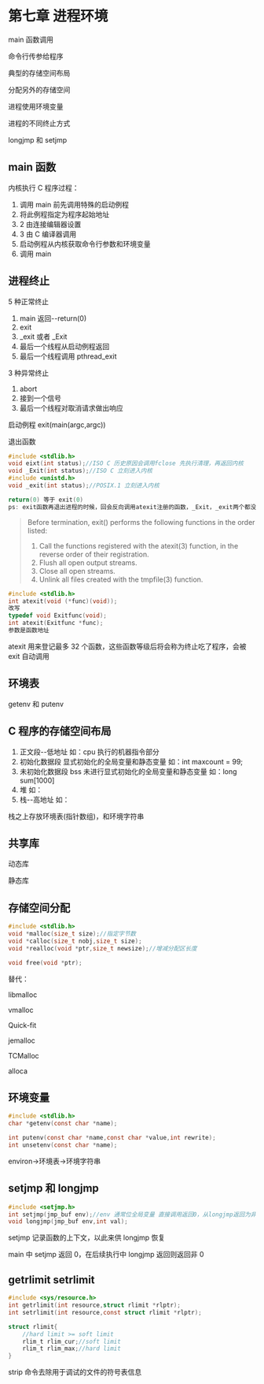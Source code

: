 # 第七章 进程环境

main 函数调用

命令行传参给程序

典型的存储空间布局

分配另外的存储空间

进程使用环境变量

进程的不同终止方式

longjmp 和 setjmp

## main 函数

内核执行 C 程序过程：

1. 调用 main 前先调用特殊的启动例程
2. 将此例程指定为程序起始地址
3. 2 由连接编辑器设置
4. 3 由 C 编译器调用
5. 启动例程从内核获取命令行参数和环境变量
6. 调用 main

## 进程终止

5 种正常终止

1. main 返回--return(0)
2. exit
3. \_exit 或者 \_Exit
4. 最后一个线程从启动例程返回
5. 最后一个线程调用 pthread_exit

3 种异常终止

1. abort
2. 接到一个信号
3. 最后一个线程对取消请求做出响应

启动例程 exit(main(argc,argc))

退出函数

```c
#include <stdlib.h>
void eixt(int status);//ISO C 历史原因会调用fclose 先执行清理，再返回内核
void _Exit(int status);//ISO C 立刻进入内核
#include <unistd.h>
void _exit(int status);//POSIX.1 立刻进入内核

return(0) 等于 exit(0)
ps: exit函数再退出进程的时候，回会反向调用atexit注册的函数，_Exit，_exit两个都没有这个操作，直接进入内核
```

> Before termination, exit() performs the following functions in the order listed:
>
> 1. Call the functions registered with the atexit(3) function, in the reverse order of their registration.
> 2. Flush all open output streams.
> 3. Close all open streams.
> 4. Unlink all files created with the tmpfile(3) function.

```c
#include <stdlib.h>
int atexit(void (*func)(void));
改写
typedef void Exitfunc(void);
int atexit(Exitfunc *func);
参数是函数地址
```

atexit 用来登记最多 32 个函数，这些函数等级后将会称为终止吃了程序，会被 exit 自动调用

## 环境表

getenv 和 putenv

## C 程序的存储空间布局

1. 正文段--低地址 如：cpu 执行的机器指令部分
2. 初始化数据段 显式初始化的全局变量和静态变量 如：int maxcount = 99;
3. 未初始化数据段 bss 未进行显式初始化的全局变量和静态变量 如：long sum[1000]
4. 堆 如：
5. 栈--高地址 如：

栈之上存放环境表(指针数组)，和环境字符串

## 共享库

动态库

静态库

## 存储空间分配

```c
#include <stdlib.h>
void *malloc(size_t size);//指定字节数
void *calloc(size_t nobj,size_t size);
void *realloc(void *ptr,size_t newsize);//增减分配区长度

void free(void *ptr);
```

替代：

libmalloc

vmalloc

Quick-fit

jemalloc

TCMalloc

alloca

## 环境变量

```c
#include <stdlib.h>
char *getenv(const char *name);

int putenv(const char *name,const char *value,int rewrite);
int unsetenv(const char *name);
```

environ->环境表->环境字符串

## setjmp 和 longjmp

```c
#include <setjmp.h>
int setjmp(jmp_buf env);//env 通常位全局变量 直接调用返回0，从longjmp返回为非0
void longjmp(jmp_buf env,int val);
```

setjmp 记录函数的上下文，以此来供 longjmp 恢复

main 中 setjmp 返回 0，在后续执行中 longjmp 返回则返回非 0

## getrlimit setrlimit

```c
#include <sys/resource.h>
int getrlimit(int resource,struct rlimit *rlptr);
int setrlimit(int resource,const struct rlimit *rlptr);

struct rlimit{
    //hard limit >= soft limit
    rlim_t rlim_cur;//soft limit
    rlim_t rlim_max;//hard limit
}
```

strip 命令去除用于调试的文件的符号表信息
